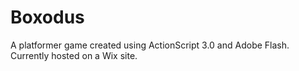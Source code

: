 # Boxodus
A platformer game created using ActionScript 3.0 and Adobe Flash. Currently hosted on a Wix site.
